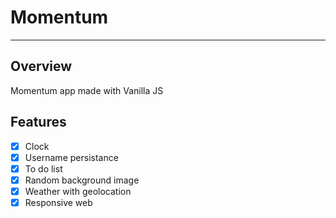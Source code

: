 # Momentum
---
## Overview
Momentum app made with Vanilla JS

## Features
* [x] Clock
* [x] Username persistance
* [x] To do list
* [x] Random background image
* [x] Weather with geolocation
* [x] Responsive web
